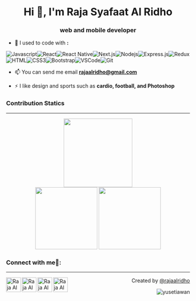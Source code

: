 
<h1 align="center">Hi 👋, I'm Raja Syafaat Al Ridho</h1>
<h3 align="center">web and mobile developer</h3>

- 🔭 I used to code with  **:**

  <p>
![Javascript](https://img.shields.io/badge/Javascript-F0DB4F?style=for-the-badge&labelColor=black&logo=javascript&logoColor=F0DB4F)![React](https://img.shields.io/badge/-React-61DBFB?style=for-the-badge&labelColor=black&logo=react&logoColor=61DBFB)![React Native](https://img.shields.io/badge/React_Native-20232A?style=for-the-badge&logo=react&logoColor=61DAFB)![Next.js](https://img.shields.io/badge/next.js-000000?style=for-the-badge&logo=nextdotjs&logoColor=white)![Nodejs](https://img.shields.io/badge/Nodejs-3C873A?style=for-the-badge&labelColor=black&logo=node.js&logoColor=3C873A)![Express.js](https://img.shields.io/badge/Express.js-000000?style=for-the-badge&logo=express&logoColor=white)![Redux](https://img.shields.io/badge/Redux-593D88?style=for-the-badge&logo=redux&logoColor=white)![HTML](https://img.shields.io/badge/HTML5-E34F26?style=for-the-badge&logo=html5&logoColor=white)![CSS3](https://img.shields.io/badge/CSS3-1572B6?style=for-the-badge&logo=css3&logoColor=white)![Bootstrap](https://img.shields.io/badge/Bootstrap-563D7C?style=for-the-badge&logo=bootstrap&logoColor=white)![VSCode](https://img.shields.io/badge/Visual_Studio-0078d7?style=for-the-badge&logo=visual%20studio&logoColor=white)![Git](https://img.shields.io/badge/Git-F05032?style=for-the-badge&logo=git&logoColor=white)
</p>


- 📫 You can send me email **rajaalridho@gmail.com**

- ⚡ I like design and sports such as **cardio, football, and Photoshop**


### Contribution Statics 
---

<p align="center">
<a align="center"><img width="auto" height="188" src="http://github-profile-summary-cards.vercel.app/api/cards/profile-details?username=alridho12&theme=default" /></a>
<br>
<a align="center"><img width="auto" height="170" src="https://github-readme-stats.vercel.app/api/top-langs/?username=alridho12&text_color=000000&bg_color=FFFFFF&title_color=94b4a4&langs_count=10&layout=compact&hide_border=false" /></a>
<a align="center"><img width="auto" height="170" src="http://github-profile-summary-cards.vercel.app/api/cards/stats?username=alridho12&theme=default" /></a>
</p>


### Connect with me🤝:
---

<p>
  <a href="mailto:rajaalridho@gmail.com">
    <img align="left" alt="Raja Al Ridho | Gmail" width="40px" src="https://www.vectorlogo.zone/logos/gmail/gmail-tile.svg" />
  </a>
   <a href="https://github.com/alridho12">
    <img align="left" alt="Raja Al Ridho | Github" width="40px" src="https://www.vectorlogo.zone/logos/github/github-tile.svg" />
  </a>
   <a href="https://www.instagram.com/raja.ridho/">
    <img align="left" alt="Raja Al Ridho | Instagram" width=40px" src="https://www.vectorlogo.zone/logos/instagram/instagram-tile.svg" />
  </a>
   <a href="https://www.linkedin.com/in/rajaalridho/">
    <img align="left" alt="Raja Al Ridho | Instagram" width="40px" src="https://www.vectorlogo.zone/logos/linkedin/linkedin-icon.svg" />
  </a>
 
</p>

<p align="right" > Created by <a href="https://github.com/alridho12"> @rajaalridho </a></p>
<p align="right" > <img src="https://komarev.com/ghpvc/?username=alridho12&label=Profile%20views&color=183D3D&style=flat" alt="yusetiawan" /> </p

